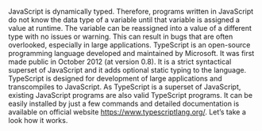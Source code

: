 JavaScript is dynamically typed. Therefore, programs written in JavaScript do not know the data type of a variable until that variable is assigned a value at runtime. The variable can be reassigned into a value of a different type with no issues or warning. This can result in bugs that are often overlooked, especially in large applications.
TypeScript is an open-source programming language developed and maintained by Microsoft. It was first made public in October 2012 (at version 0.8).
It is a strict syntactical superset of JavaScript and it adds optional static typing to the language. TypeScript is designed for development of large applications and transcompiles to JavaScript. As TypeScript is a superset of JavaScript, existing JavaScript programs are also valid TypeScript programs.
It can be easily installed by just a few commands and detailed documentation is available on official website https://www.typescriptlang.org/.
Let’s take a look how it works.
